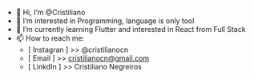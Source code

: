- 👋 Hi, I’m @Cristiliano
- 👀 I’m interested in Programming, language is only tool
- 🌱 I’m currently learning Flutter and interested in React from Full Stack
- 📫 How to reach me: 
     * [ Instagran ] >> @cristilianocn
     * [ Email ]     >> cristilianocn@gmail.com
     * [ LinkdIn ]   >> Cristiliano Negreiros

<!---
Cristiliano/Cristiliano is a ✨ special ✨ repository because its `README.md` (this file) appears on your GitHub profile.
You can click the Preview link to take a look at your changes.
--->
